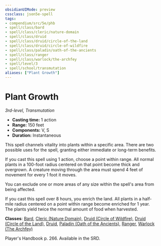 ```yaml
---
obsidianUIMode: preview
cssclass: json5e-spell
tags:
- compendium/src/5e/phb
- spell/class/bard
- spell/class/cleric/nature-domain
- spell/class/druid
- spell/class/druid/circle-of-the-land
- spell/class/druid/circle-of-wildfire
- spell/class/paladin/oath-of-the-ancients
- spell/class/ranger
- spell/class/warlock/the-archfey
- spell/level/3
- spell/school/transmutation
aliases: ["Plant Growth"]
---
```

# Plant Growth
*3rd-level, Transmutation*  

- **Casting time:** 1 action
- **Range:** 150 feet
- **Components:** V, S
- **Duration:** Instantaneous

This spell channels vitality into plants within a specific area. There are two possible uses for the spell, granting either immediate or long-term benefits.

If you cast this spell using 1 action, choose a point within range. All normal plants in a 100-foot radius centered on that point become thick and overgrown. A creature moving through the area must spend 4 feet of movement for every 1 foot it moves.

You can exclude one or more areas of any size within the spell's area from being affected.

If you cast this spell over 8 hours, you enrich the land. All plants in a half-mile radius centered on a point within range become enriched for 1 year. The plants yield twice the normal amount of food when harvested.

**Classes**: [Bard](../classes/bard.md#), [Cleric (Nature Domain)](../classes/cleric-nature-domain.md#), [Druid (Circle of Wildfire)](../classes/druid-circle-of-wildfire-tce.md#), [Druid (Circle of the Land)](../classes/druid-circle-of-the-land.md#), [Druid](../classes/druid.md#), [Paladin (Oath of the Ancients)](../classes/paladin-oath-of-the-ancients.md#), [Ranger](../classes/ranger.md#), [Warlock (The Archfey)](../classes/warlock-the-archfey.md#)

Player's Handbook p. 266. Available in the SRD.